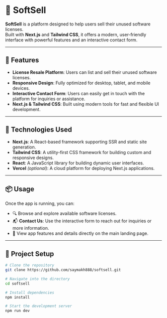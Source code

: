 # 🛒 SoftSell

**SoftSell** is a platform designed to help users sell their unused software licenses.  
Built with **Next.js** and **Tailwind CSS**, it offers a modern, user-friendly interface with powerful features and an interactive contact form.

---

## 🚀 Features

- **License Resale Platform**: Users can list and sell their unused software licenses.
- **Responsive Design**: Fully optimized for desktop, tablet, and mobile devices.
- **Interactive Contact Form**: Users can easily get in touch with the platform for inquiries or assistance.
- **Next.js & Tailwind CSS**: Built using modern tools for fast and flexible UI development.

---

## 🧰 Technologies Used

- **Next.js**: A React-based framework supporting SSR and static site generation.
- **Tailwind CSS**: A utility-first CSS framework for building custom and responsive designs.
- **React**: A JavaScript library for building dynamic user interfaces.
- **Vercel** _(optional)_: A cloud platform for deploying Next.js applications.

---

## 📦 Usage

Once the app is running, you can:

- 🔍 Browse and explore available software licenses.
- 📬 **Contact Us**: Use the interactive form to reach out for inquiries or more information.
- 📱 View app features and details directly on the main landing page.

---

## 📁 Project Setup

```bash
# Clone the repository
git clone https://github.com/saymakh888/softsell.git

# Navigate into the directory
cd softsell

# Install dependencies
npm install

# Start the development server
npm run dev
```
